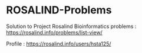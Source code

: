 # ROSALIND-Problems


Solution to Project Rosalind Bioinformatics problems : https://rosalind.info/problems/list-view/

Profile : https://rosalind.info/users/hsta125/
